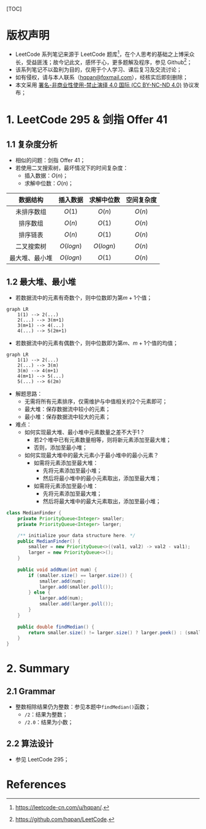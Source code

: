 [TOC]

# 版权声明

- LeetCode 系列笔记来源于 LeetCode 题库[^1]，在个人思考的基础之上博采众长，受益匪浅；故今记此文，感怀于心，更多题解及程序，参见 Github[^2]；
- 该系列笔记不以盈利为目的，仅用于个人学习、课后复习及交流讨论；
- 如有侵权，请与本人联系（hqpan@foxmail.com），经核实后即刻删除；
- 本文采用 [署名-非商业性使用-禁止演绎 4.0 国际 (CC BY-NC-ND 4.0)](https://creativecommons.org/licenses/by-nc-nd/4.0/deed.zh) 协议发布；

# 1. LeetCode 295 & 剑指 Offer 41

## 1.1 复杂度分析

- 相似的问题：剑指 Offer 41；
- 若使用二叉搜索树，最坏情况下的时间复杂度：
  - 插入数据：$O(n)$；
  - 求解中位数：$O(n)$；

|    数据结构    | 插入数据  | 求解中位数 | 空间复杂度 |
| :------------: | :-------: | :--------: | :--------: |
|   未排序数组   |  $O(1)$   |   $O(n)$   |   $O(n)$   |
|    排序数组    |  $O(n)$   |   $O(1)$   |   $O(n)$   |
|    排序链表    |  $O(n)$   |   $O(1)$   |   $O(n)$   |
|   二叉搜索树   | $O(logn)$ | $O(logn)$  |   $O(n)$   |
| 最大堆、最小堆 | $O(logn)$ |   $O(1)$   |   $O(n)$   |

## 1.2 最大堆、最小堆

- 若数据流中的元素有奇数个，则中位数即为第$m+1$个值；

```mermaid
graph LR
	1(1) --> 2(...)
    2(...) --> 3(m+1)
    3(m+1) --> 4(...)
    4(...) --> 5(2m+1)
```

- 若数据流中的元素有偶数个，则中位数即为第$m$、$m+1$个值的均值；

```mermaid
graph LR
	1(1) --> 2(...)
    2(...) --> 3(m)
    3(m) --> 4(m+1)
    4(m+1) --> 5(...)
    5(...) --> 6(2m)
```

- 解题思路：
  - 无需将所有元素排序，仅需维护与中值相关的2个元素即可；
  - 最大堆：保存数据流中较小的元素；
  - 最小堆：保存数据流中较大的元素；
- 难点：
  - 如何实现最大堆、最小堆中元素数量之差不大于1？
    - 若2个堆中已有元素数量相等，则将新元素添加至最大堆；
    - 否则，添加至最小堆；
  - 如何实现最大堆中的最大元素小于最小堆中的最小元素？
    - 如需将元素添加至最大堆：
      - 先将元素添加至最小堆；
      - 然后将最小堆中的最小元素取出，添加至最大堆；
    - 如需将元素添加至最小堆：
      - 先将元素添加至最大堆；
      - 然后将最大堆中的最大元素取出，添加至最小堆；

```java
class MedianFinder {
    private PriorityQueue<Integer> smaller;
    private PriorityQueue<Integer> larger;

    /** initialize your data structure here. */
    public MedianFinder() {
        smaller = new PriorityQueue<>((val1, val2) -> val2 - val1);
        larger = new PriorityQueue<>();
    }
    
    public void addNum(int num) {
        if (smaller.size() == larger.size()) {
            smaller.add(num);
            larger.add(smaller.poll());
        } else {
            larger.add(num);
            smaller.add(larger.poll());
        }
    }
    
    public double findMedian() {
        return smaller.size() != larger.size() ? larger.peek() : (smaller.peek() + larger.peek()) / 2.0;
    }
}
```

# 2. Summary

## 2.1 Grammar

- 整数相除结果仍为整数：参见本题中`findMedian()`函数；
  - `/2`：结果为整数；
  - `/2.0`：结果为小数；

## 2.2 算法设计

- 参见 LeetCode 295；

# References

[^1]: https://leetcode-cn.com/u/hqpan/.
[^2]: https://github.com/hqpan/LeetCode.